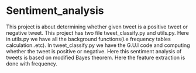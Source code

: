 # Sentiment_analysis
This project is about determining whether given tweet is a positive tweet or negative tweet.
This project has two file tweet_classify.py and utils.py. Here in utils.py we have all the background functions(i.e frequency tables calculation..etc). In tweet_classify.py we have the G.U.I code and computing whether the tweet is positive or negative.
Here this sentiment analysis of tweets is based on modified Bayes theorem.
Here the feature extraction is done with frequency.
